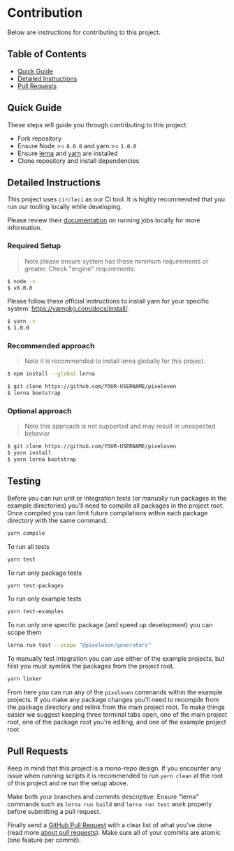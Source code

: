 # Contribution

Below are instructions for contributing to this project.

## Table of Contents

- [Quick Guide](#quick-guide)
- [Detailed Instructions](#detailed-instructions)
- [Pull Requests](#pull-requests)

## Quick Guide

These steps will guide you through contributing to this project:

- Fork repository
- Ensure Node >= `8.0.0` and yarn >= `1.0.0`
- Ensure [lerna](https://www.npmjs.com/package/lerna) and [yarn](https://yarnpkg.com/docs/install/) are installed
- Clone repository and install dependencies

## Detailed Instructions

This project uses `circleci` as our CI tool. It is highly recommended that you run our tooling locally while developing.

Please review their [documentation](https://circleci.com/docs/2.0/local-cli/) on running jobs locally for more information.

### Required Setup

> Note please ensure system has these minimum requirements or greater.
Check "engine" requirements:
```bash
$ node -v
$ v8.0.0
```
Please follow these official instructions to install yarn for your specific system: https://yarnpkg.com/docs/install/.
```bash
$ yarn -v
$ 1.0.0
```

### Recommended approach

> Note it is recommended to install lerna globally for this project.
```bash
$ npm install --global lerna
```

```bash
$ git clone https://github.com/YOUR-USERNAME/pixeloven
$ lerna bootstrap
```

### Optional approach

> Note this approach is not supported and may result in unexpected behavior
```bash
$ git clone https://github.com/YOUR-USERNAME/pixeloven
$ yarn install
$ yarn lerna bootstrap
```

## Testing

Before you can run unit or integration tests (or manually run packages in the example directories) you'll need to compile all packages in the project root. Once compiled you can limit future compilations within each package directory with the same command.

```bash
yarn compile
```

To run all tests

```bash
yarn test
```

To run only package tests

```bash
yarn test-packages
```

To run only example tests

```bash
yarn test-examples
```

To run only one specific package (and speed up development) you can scope them

```bash
lerna run test --scope "@pixeloven/generators"
```

To manually test integration you can use either of the example projects, but first you must symlink the packages from the project root.

```bash
yarn linker
```

From here you can run any of the `pixeloven` commands within the example projects. If you make any package changes you'll need to recompile from the package directory and relink from the main project root. To make things easier we suggest keeping three terminal tabs open, one of the main project root, one of the package root you're editing, and one of the example project root.

## Pull Requests

Keep in mind that this project is a mono-repo design. If you encounter any issue when running scripts it is recommended to run `yarn clean` at the root of this project and re run the setup above.

Make both your branches and commits descriptive. Ensure "lerna" commands such as `lerna run build` and `lerna run test` work properly before submitting a pull request.

Finally send a [GitHub Pull Request](https://github.com/pixeloven/pixeloven/compare?expand=1) with a clear list of what you've done (read more [about pull requests](https://help.github.com/articles/about-pull-requests/)). Make sure all of your commits are atomic (one feature per commit).
